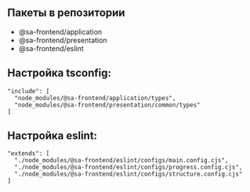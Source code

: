 ## Пакеты в репозитории

- @sa-frontend/application
- @sa-frontend/presentation
- @sa-frontend/eslint

## Настройка tsconfig:
```
"include": [
  "node_modules/@sa-frontend/application/types",
  "node_modules/@sa-frontend/presentation/common/types"
]
```

## Настройка eslint:
```
"extends": [
  "./node_modules/@sa-frontend/eslint/configs/main.config.cjs",
  "./node_modules/@sa-frontend/eslint/configs/progress.config.cjs",
  "./node_modules/@sa-frontend/eslint/configs/structure.config.cjs"
]
```